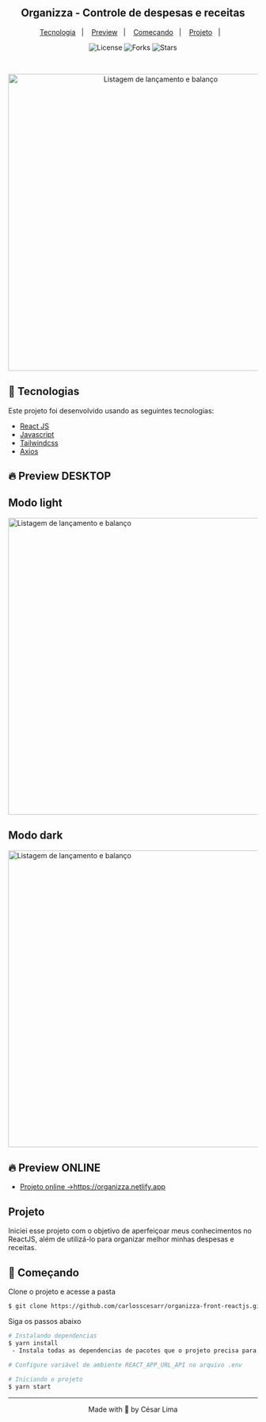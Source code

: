 <h2 align="center">
    Organizza - Controle de despesas e receitas
</h2>

<p align="center">
  <a href="#tecnologias">Tecnologia</a>&nbsp;&nbsp;&nbsp;|&nbsp;&nbsp;&nbsp;
  <a href="#-preview">Preview</a>&nbsp;&nbsp;&nbsp;|&nbsp;&nbsp;&nbsp;
  <a href="#-começando">Começando</a>&nbsp;&nbsp;&nbsp;|&nbsp;&nbsp;&nbsp;
  <a href="#-projeto">Projeto</a>&nbsp;&nbsp;&nbsp;|&nbsp;&nbsp;&nbsp;
  <!--<a href="#-layout">Layout</a>&nbsp;&nbsp;&nbsp;|&nbsp;&nbsp;&nbsp;-->
  <!--<a href="#-license">License</a>-->
</p>

<p align="center">
  <img  src="https://img.shields.io/static/v1?label=license&message=MIT&color=5965E0&labelColor=121214" alt="License">
  
  <img src="https://img.shields.io/github/forks/carlosscesarr/gerador-senha-react-native?label=forks&message=MIT&color=5965E0&labelColor=121214" alt="Forks">     

  <img src="https://img.shields.io/github/stars/carlosscesarr/gerador-senha-react-native?label=stars&message=MIT&color=5965E0&labelColor=121214" alt="Stars">
</p>

<br>

<p align="center">
  <img alt="Listagem de lançamento e balanço" src="https://drive.google.com/uc?export=download&id=13U7df3IfFnBISWM0i22TkjKFusHydTZo" width="600px">
</p>

## 🧪 Tecnologias

Este projeto foi desenvolvido usando as seguintes tecnologias:

- [React JS](https://reactjs.org)
- [Javascript](https://developer.mozilla.org/pt-BR/docs/Web/JavaScript)
- [Tailwindcss](https://tailwindcss.com/)
- [Axios](https://axios-http.com/docs/intro)

## 🔥 Preview DESKTOP
<h2>Modo light</h2>
  <img alt="Listagem de lançamento e balanço" src="https://drive.google.com/uc?export=download&id=13U7df3IfFnBISWM0i22TkjKFusHydTZo" width="600px">

<h2>Modo dark</h2>
  <img alt="Listagem de lançamento e balanço" src="https://drive.google.com/uc?export=download&id=1PCQIAcexiRe8LcbPn8QMSiWrpxFecLkz" width="600px">


## 🔥 Preview ONLINE
- [Projeto online ->](https://organizza.netlify.app/)https://organizza.netlify.app

## Projeto

Iniciei esse projeto com o objetivo de aperfeiçoar meus conhecimentos no ReactJS, além de utilizá-lo para organizar melhor minhas despesas e receitas.


## 🚀 Começando

Clone o projeto e acesse a pasta

```bash
$ git clone https://github.com/carlosscesarr/organizza-front-reactjs.git && cd organizza-front-reactjs
```

Siga os passos abaixo
```bash
# Instalando dependencias
$ yarn install
 - Instala todas as dependencias de pacotes que o projeto precisa para funcionar

# Configure variável de ambiente REACT_APP_URL_API no arquivo .env
 
# Iniciando o projeto
$ yarn start
```

---

<p align="center">Made with 💜 by César Lima</p>
